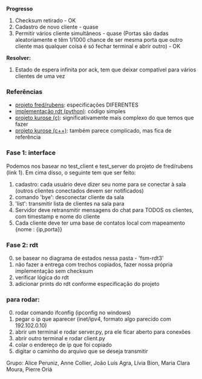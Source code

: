 **Progresso**

1. Checksum retirado - OK
2. Cadastro de novo cliente - quase
3. Permitir vários cliente simultâneos - quase
  (Portas são dadas aleatoriamente e têm 1/1000 chance de ser mesma porta que outro cliente mas qualquer coisa é só fechar terminal e abrir outro) - OK

**Resolver:**

1. Estado de espera infinita por ack, tem que deixar compatível para vários clientes de uma vez

### Referências

- [projeto fred/rubens](https://github.com/rubdelima/ChatBot-Server---InfraCom/tree/master): especificações DIFERENTES
- [implementação rdt (python)](https://github.com/M-Abdullah-Usmani/Reliable-data-transfer-protocol-rdt-3.0-): código simples
- [projeto kurose (c)](https://github.com/Ghamry0x1/reliable-transport-protocol): significativamente mais complexo do que temos que fazer
- [projeto kurose (c++)](https://github.com/shamiul94/Reliable-Data-Transfer-Protocol-RDT-Simulation): também parece complicado, mas fica de referência


### Fase 1: interface

Podemos nos basear no test_client e test_server do projeto de fred/rubens (link 1). Em cima disso, o seguinte tem que ser feito:

1. cadastro: cada usuário deve dizer seu nome para se conectar à sala (outros clientes conectados devem ser notificados)
2. comando 'bye': desconectar cliente da sala
3. 'list': transmitir lista de clientes na sala para
4. Servidor deve retransmitir mensagens do chat para TODOS os clientes, com timestamp e nome do cliente
5. Cada cliente deve ter uma base de contatos local com mapeamento {nome : {ip,porta}}


### Fase 2: rdt

0. se basear no diagrama de estados nessa pasta - 'fsm-rdt3'
1. não fazer a entrega com trechos copiados, fazer nossa própria implementação sem checksum
2. verificar lógica do rdt
3. adicionar prints do rdt conforme especificação do projeto


### para rodar:
0. rodar comando ifconfig (ipconfig no windows)
1. pegar o ip que aparecer (inet/ipv4, formato algo parecido com 192.102.0.10)
2. abrir um terminal e rodar server.py, pra ele ficar aberto para conexões
3. abrir outro terminal e rodar client.py 
4. colar o endereço de ip que foi copiado
5. digitar o caminho do arquivo que se deseja transmitir


Grupo: Alice Peruniz, Anne Collier, João Luís Agra, Lívia Bion, Maria Clara Moura, Pierre Oriá



